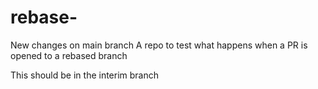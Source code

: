 # rebase-
New changes on main branch
A repo to test what happens when a PR is opened to a rebased branch

This should be in the interim branch